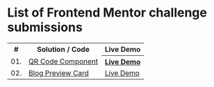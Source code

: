 # List of Frontend Mentor challenge submissions

<div align="center">
    <table>
        <tr>
            <th>#</th>
            <th>Solution / Code</th>
            <th>Live Demo</th>
        </tr>
        <tr>
            <td>01. </td>
            <td><a href="https://github.com/Cristal32/frontend-mentor-challenges/tree/main/solutions/01.%20qr-code-component">QR Code Component</a></td>
            <th><a href="https://cristal32.github.io/frontend-mentor-challenges/solutions/01. qr-code-component/" target="_blank">Live Demo</a></td>
        </tr>
        <tr>
            <td>02. </td>
            <td><a href="https://github.com/Cristal32/frontend-mentor-challenges/tree/main/solutions/02.%20blog-preview-card">Blog Preview Card</a></td>
            <td><a href="https://cristal32.github.io/frontend-mentor-challenges/solutions/02. blog-preview-card/" target="_blank">Live Demo</a></td>
        </tr>
    </table>
</div>